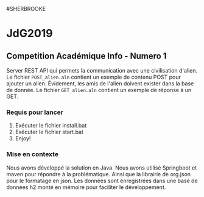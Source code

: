 #SHERBROOKE

# JdG2019
## Competition Académique Info - Numero 1

Server REST API qui permets la communication avec une civilisation d'alien.
Le fichier `POST_alien.aln` contient un exemple de contenu POST pour ajouter un alien. Évidement, les amis de l'alien doivent exister dans la base de donnée.
Le fichier `GET_alien.aln` contient un exemple de réponse à un GET.

### Requis pour lancer
1. Exécuter le fichier install.bat
2. Exécuter le fichier start.bat
3. Enjoy!
### Mise en contexte
Nous avons développé la solution en Java. Nous avons utilisé Springboot et maven pour répondre à la problématique. Ainsi que la librairie de org.json pour le formatage en json. Les données sont enregistrées dans une base de données h2 monté en mémoire pour faciliter le développement.
 